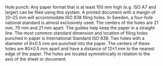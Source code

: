 Hole punch: Any paper format that is at least 100 mm high (e.g. ISO A7 and larger) can be filed using this system. A printed document with a margin of 20–25 mm will accommodate ISO 838 filing holes. In Sweden, a four-hole national standard is almost exclusively used. The centers of the holes are 21 mm, 70 mm and 21 mm apart. The guides help keep the paper in a straight line. The most common standard dimension and location of filing holes punched in paper is International Standard ISO 838. Two holes with a diameter of 6±0.5 mm are punched into the paper. The centers of these holes are 80±0.5 mm apart and have a distance of 12±1 mm to the nearest edge of the paper. The holes are located symmetrically in relation to the axis of the sheet or document.
